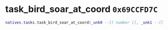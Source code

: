 # task_bird_soar_at_coord `0x69CCFD7C`

```lua
natives.tasks.task_bird_soar_at_coord(_unk0 --[[ number ]], _unk1 --[[ number ]], _unk2 --[[ number ]], _unk3 --[[ number ]])
```